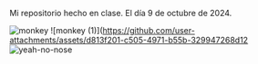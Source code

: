 Mi repositorio hecho en clase.
El día 9 de octubre de 2024.

![monkey](https://github.com/user-attachments/assets/db333697-e10e-4850-b7de-c7cb1116f296) ![monkey (1)](https://github.com/user-attachments/assets/d813f201-c505-4971-b55b-329947268d12 ![yeah-no-nose](https://github.com/user-attachments/assets/d55e6da9-c995-4b06-9f23-07587018dae0)

